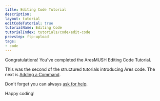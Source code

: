 ```yaml
---
title: Editing Code Tutorial
description: 
layout: tutorial
editCodeTutorial: true
tutorialName: Editing Code
tutorialIndex: tutorials/code/edit-code
prevstep: ftp-upload
tags:
- code
---
```


Congratulations!  You've completed the AresMUSH Editing Code Tutorial.  

This was the second of the structured tutorials introducing Ares code.  The next is [Adding a Command](/tutorials/code/add-cmd).

Don't forget you can always [ask for help](/feedback.html). 

Happy coding!